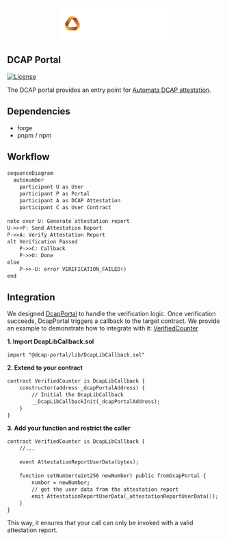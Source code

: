 <div align="center">
  <picture>
    <source media="(prefers-color-scheme: dark)" srcset="https://raw.githubusercontent.com/automata-network/automata-brand-kit/main/PNG/ATA_White%20Text%20with%20Color%20Logo.png">
    <source media="(prefers-color-scheme: light)" srcset="https://raw.githubusercontent.com/automata-network/automata-brand-kit/main/PNG/ATA_Black%20Text%20with%20Color%20Logo.png">
    <img src="https://raw.githubusercontent.com/automata-network/automata-brand-kit/main/PNG/ATA_White%20Text%20with%20Color%20Logo.png" width="50%">
  </picture>
</div>

## DCAP Portal
[![License](https://img.shields.io/badge/License-Apache%202.0-blue.svg)](LICENSE)

The DCAP portal provides an entry point for [Automata DCAP attestation](http://github.com/automata-network/automata-dcap-attestation).

## Dependencies

* forge
* pnpm / npm

## Workflow

```mermaid
sequenceDiagram
  autonumber
    participant U as User
    participant P as Portal
    participant A as DCAP Attestation
    participant C as User Contract
    
note over U: Generate attestation report
U->>+P: Send Attestation Report
P->>A: Verify Attestation Report
alt Verification Passed
	P->>C: Callback
	P->>U: Done
else
	P->>-U: error VERIFICATION_FAILED()
end
```

## Integration

We designed [DcapPortal](src/DcapPortal.sol) to handle the verification logic. Once verification succeeds, DcapPortal triggers a callback to the target contract. 
We provide an example to demonstrate how to integrate with it: [VerifiedCounter](src/examples/VerifiedCounter.sol)

**1. Import DcapLibCallback.sol**

```sol
import "@dcap-portal/lib/DcapLibCallback.sol"
```

**2. Extend to your contract**

```sol
contract VerifiedCounter is DcapLibCallback {
    constructor(address _dcapPortalAddress) {
        // Initial the DcapLibCallback
        __DcapLibCallbackInit(_dcapPortalAddress);
    }
}
```

**3. Add your function and restrict the caller**
```sol
contract VerifiedCounter is DcapLibCallback {
    //...

    event AttestationReportUserData(bytes);

    function setNumber(uint256 newNumber) public fromDcapPortal {
        number = newNumber;
        // get the user data from the attestation report
        emit AttestationReportUserData(_attestationReportUserData());
    }
}
```
This way, it ensures that your call can only be invoked with a valid attestation report.